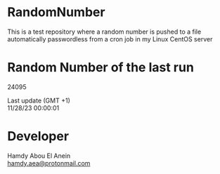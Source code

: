 # RandomNumber    
This is a test repository where a random number is pushed to a file automatically passwordless from a cron job in my Linux CentOS server    
# Random Number of the last run   
24095
      
Last update (GMT +1)    
11/28/23 00:00:01
# Developer    
Hamdy Abou El Anein   
hamdy.aea@protonmail.com
